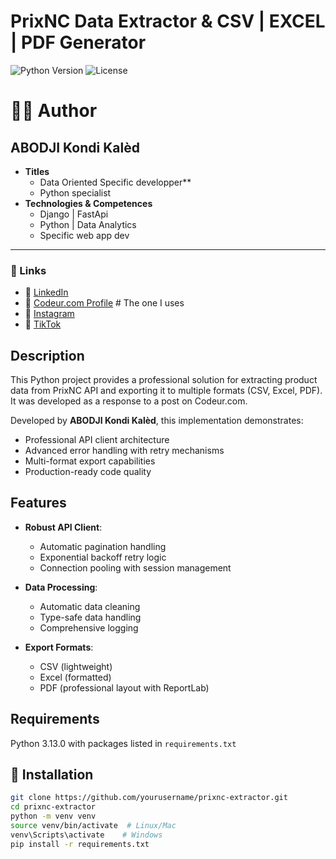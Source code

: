 # PrixNC Data Extractor & CSV | EXCEL | PDF Generator

![Python Version](https://img.shields.io/badge/Python-3.13.0-blue.svg)
![License](https://img.shields.io/badge/License-MIT-green.svg)

# 👨‍💻 Author

## ABODJI Kondi Kalèd  
- **Titles**
  - Data Oriented Specific developper**
  - Python specialist
- **Technologies & Competences**
  - Django | FastApi
  - Python | Data Analytics
  - Specific web app dev
  
---

### 🔗 Links

- 🚀 [LinkedIn](https://www.linkedin.com/in/kondi-kalèd-abodji-bba246243)
- 💼 [Codeur.com Profile](https://www.codeur.com/-kamon_cgs) # The one I uses
- 📸 [Instagram](https://www.instagram.com/software.realizer?igsh=dWhxZmJveDBkNGEw)
- 🎵 [TikTok](tiktok.com/@software.realizer)


## Description
This Python project provides a professional solution for extracting product data from PrixNC API and exporting it to multiple formats (CSV, Excel, PDF). It was developed as a response to a post on Codeur.com.

Developed by **ABODJI Kondi Kalèd**, this implementation demonstrates:
- Professional API client architecture
- Advanced error handling with retry mechanisms
- Multi-format export capabilities
- Production-ready code quality

## Features
- **Robust API Client**:
  - Automatic pagination handling
  - Exponential backoff retry logic
  - Connection pooling with session management

- **Data Processing**:
  - Automatic data cleaning
  - Type-safe data handling
  - Comprehensive logging

- **Export Formats**:
  - CSV (lightweight)
  - Excel (formatted)
  - PDF (professional layout with ReportLab)

## Requirements
Python 3.13.0 with packages listed in `requirements.txt`


## 🚀 Installation
```bash
git clone https://github.com/yourusername/prixnc-extractor.git
cd prixnc-extractor
python -m venv venv
source venv/bin/activate  # Linux/Mac
venv\Scripts\activate    # Windows
pip install -r requirements.txt
```
